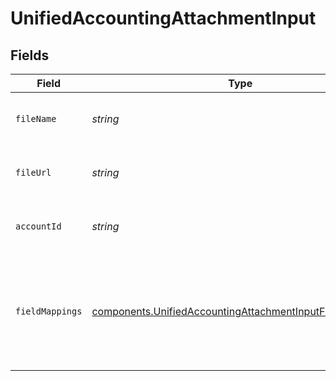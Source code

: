 # UnifiedAccountingAttachmentInput


## Fields

| Field                                                                                                                                | Type                                                                                                                                 | Required                                                                                                                             | Description                                                                                                                          | Example                                                                                                                              |
| ------------------------------------------------------------------------------------------------------------------------------------ | ------------------------------------------------------------------------------------------------------------------------------------ | ------------------------------------------------------------------------------------------------------------------------------------ | ------------------------------------------------------------------------------------------------------------------------------------ | ------------------------------------------------------------------------------------------------------------------------------------ |
| `fileName`                                                                                                                           | *string*                                                                                                                             | :heavy_minus_sign:                                                                                                                   | The name of the attached file                                                                                                        | invoice.pdf                                                                                                                          |
| `fileUrl`                                                                                                                            | *string*                                                                                                                             | :heavy_minus_sign:                                                                                                                   | The URL where the file can be accessed                                                                                               | https://example.com/files/invoice.pdf                                                                                                |
| `accountId`                                                                                                                          | *string*                                                                                                                             | :heavy_minus_sign:                                                                                                                   | The UUID of the associated account                                                                                                   | 801f9ede-c698-4e66-a7fc-48d19eebaa4f                                                                                                 |
| `fieldMappings`                                                                                                                      | [components.UnifiedAccountingAttachmentInputFieldMappings](../../models/components/unifiedaccountingattachmentinputfieldmappings.md) | :heavy_minus_sign:                                                                                                                   | The custom field mappings of the object between the remote 3rd party & Panora                                                        | {<br/>"custom_field_1": "value1",<br/>"custom_field_2": "value2"<br/>}                                                               |